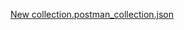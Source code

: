 [New collection.postman_collection.json](https://github.com/Qwensr/Examen/files/14492297/New.collection.postman_collection.json)
